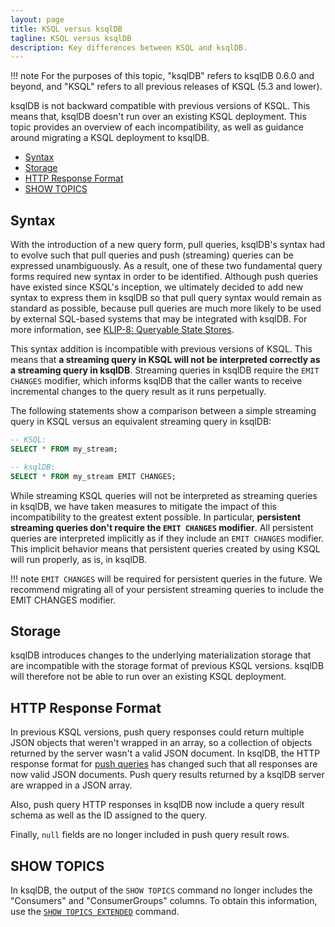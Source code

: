 ```yaml
---
layout: page
title: KSQL versus ksqlDB
tagline: KSQL versus ksqlDB
description: Key differences between KSQL and ksqlDB.
---
```


<script type="text/javascript">
        window.location = 'https://docs.confluent.io/platform/current/ksqldb/operate-and-deploy/ksql-vs-ksqldb.html';
</script>

!!! note
    For the purposes of this topic, "ksqlDB" refers to ksqlDB 0.6.0 and beyond,
    and "KSQL" refers to all previous releases of KSQL (5.3 and lower).

ksqlDB is not backward compatible with previous versions of KSQL. This means
that, ksqlDB doesn't run over an existing KSQL deployment. This topic provides
an overview of each incompatibility, as well as guidance around migrating a
KSQL deployment to ksqlDB.

- [Syntax](#syntax)
- [Storage](#storage)
- [HTTP Response Format](#http-response-format)
- [SHOW TOPICS](#show-topics)

Syntax
------

With the introduction of a new query form, pull queries, ksqlDB's syntax had to
evolve such that pull queries and push (streaming) queries can be expressed
unambiguously. As a result, one of these two fundamental query forms required
new syntax in order to be identified. Although push queries have existed since
KSQL's inception, we ultimately decided to add new syntax to express them in
ksqlDB so that pull query syntax would remain as standard as possible, because
pull queries are much more likely to be used by external SQL-based systems that
may be integrated with ksqlDB. For more information, see
[KLIP-8: Queryable State Stores](https://github.com/confluentinc/ksql/blob/master/design-proposals/klip-8-queryable-state-stores.md).

This syntax addition is incompatible with previous versions of KSQL. This means
that **a streaming query in KSQL will not be interpreted correctly as a streaming query in ksqlDB**.
Streaming queries in ksqlDB require the `EMIT CHANGES` modifier, which informs
ksqlDB that the caller wants to receive incremental changes to the query result
as it runs perpetually.

The following statements show a comparison between a simple streaming query in
KSQL versus an equivalent streaming query in ksqlDB:

```sql
-- KSQL:
SELECT * FROM my_stream;

-- ksqlDB:
SELECT * FROM my_stream EMIT CHANGES;
```

While streaming KSQL queries will not be interpreted as streaming queries in
ksqlDB, we have taken measures to mitigate the impact of this incompatibility
to the greatest extent possible. In particular, **persistent streaming queries
don't require the `EMIT CHANGES` modifier**. All persistent queries are
interpreted implicitly as if they include an `EMIT CHANGES` modifier. This
implicit behavior means that persistent queries created by using KSQL will run
properly, as is, in ksqlDB.

!!! note
    `EMIT CHANGES` will be required for persistent queries in the future. We
    recommend migrating all of your persistent streaming queries to include
    the EMIT CHANGES modifier.

Storage
--------

ksqlDB introduces changes to the underlying materialization storage that are
incompatible with the storage format of previous KSQL versions. ksqlDB will
therefore not be able to run over an existing KSQL deployment.

HTTP Response Format
-----------------------

In previous KSQL versions, push query responses could return multiple JSON
objects that weren't wrapped in an array, so a collection of objects returned
by the server wasn't a valid JSON document. In ksqlDB, the HTTP response format
for [push queries](/concepts/queries) has changed such that all
responses are now valid JSON documents. Push query results returned by a
ksqlDB server are wrapped in a JSON array.

Also, push query HTTP responses in ksqlDB now include a query result schema
as well as the ID assigned to the query.

Finally, `null` fields are no longer included in push query result rows.

SHOW TOPICS
-----------

In ksqlDB, the output of the `SHOW TOPICS` command no longer includes the
"Consumers" and "ConsumerGroups" columns. To obtain this information, use
the [`SHOW TOPICS EXTENDED`](../developer-guide/ksqldb-reference/show-topics.md)
command.
